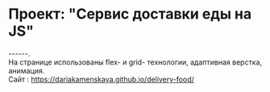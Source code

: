 # Проект: "Сервис доставки еды на JS"
------.  
На странице использованы flex- и grid- технологии, адаптивная верстка, анимация.  
Сайт : https://dariakamenskaya.github.io/delivery-food/ 

